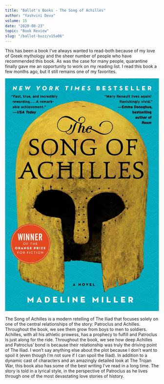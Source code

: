 ```yaml
---
title: "Ballot's Books - The Song of Achilles"
author: "Yashvini Deva"
volume: 15
date: "2020-08-23"
topic: "Book Review"
slug: "/ballot-buzz/v15a06"
---
```


This has been a book I've always wanted to read-both because of my love of Greek mythology and the sheer number of people who have recommended this book. As was the case for many people, quarantine finally gave me an opportunity to work on my reading list. I read this book a few months ago, but it still remains one of my favorites.

![](./img/v15a06img.jpg)

The Song of Achilles is a modern retelling of The Iliad that focuses solely on one of the central relationships of the story: Patroclus and Achilles. Throughout the book, we see them grow from boys to men to soldiers. Achilles, with all his athletic prowess, has a prophecy to fulfill and Patroclus is just along for the ride. Throughout the book, we see how deep Achilles and Patroclus’ bond is because their relationship was truly the driving point of The Iliad. I won’t say anything else about the plot because I don’t want to spoil it (even though I’m not sure if I can spoil the Iliad). In addition to a dynamic cast of characters and an amazingly detailed look at The Trojan War, this book also has some of the best writing I’ve read in a long time. The story is told in a lyrical style, in the perspective of Patroclus as he lives through one of the most devastating love stories of history.
